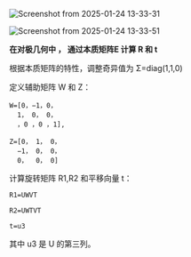 ![Screenshot from 2025-01-24 13-33-31](https://github.com/user-attachments/assets/20192ebc-fa70-4986-a168-9e14613fd2ca)


![Screenshot from 2025-01-24 13-33-51](https://github.com/user-attachments/assets/f29dc664-2373-4ffd-8261-a94ae8229478)

**在对极几何中 ， 通过本质矩阵E 计算 R 和 t**

根据本质矩阵的特性，调整奇异值为 Σ=diag(1,1,0)

定义辅助矩阵 W 和 Z：
```
W=[0，−1，0，
  1， 0， 0，
  ，0 ，0 ，1],
```
```  
Z=[0， 1， 0，
  −1， 0， 0，
  0，  0， 0]
```

计算旋转矩阵 R1,R2 和平移向量 t：
```
R1=UWVT
```
```
R2=UWTVT
```
```
t=u3
```


其中 u3 是 U 的第三列。
